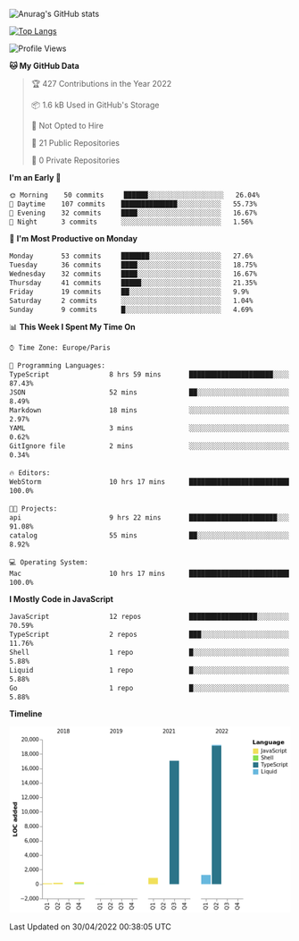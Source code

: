 ![Anurag's GitHub stats](https://github-readme-stats.vercel.app/api?username=sufiane&theme=dark&show_icons=true&count_private=true)


[![Top Langs](https://github-readme-stats.vercel.app/api/top-langs/?username=sufiane&layout=compact)](https://github.com/anuraghazra/github-readme-stats)

<!--START_SECTION:waka-->
![Profile Views](http://img.shields.io/badge/Profile%20Views-1-blue)

**🐱 My GitHub Data** 

> 🏆 427 Contributions in the Year 2022
 > 
> 📦 1.6 kB Used in GitHub's Storage 
 > 
> 🚫 Not Opted to Hire
 > 
> 📜 21 Public Repositories 
 > 
> 🔑 0 Private Repositories  
 > 
**I'm an Early 🐤** 

```text
🌞 Morning    50 commits     ██████░░░░░░░░░░░░░░░░░░░   26.04% 
🌆 Daytime    107 commits    ██████████████░░░░░░░░░░░   55.73% 
🌃 Evening    32 commits     ████░░░░░░░░░░░░░░░░░░░░░   16.67% 
🌙 Night      3 commits      ░░░░░░░░░░░░░░░░░░░░░░░░░   1.56%

```
📅 **I'm Most Productive on Monday** 

```text
Monday       53 commits     ███████░░░░░░░░░░░░░░░░░░   27.6% 
Tuesday      36 commits     ████░░░░░░░░░░░░░░░░░░░░░   18.75% 
Wednesday    32 commits     ████░░░░░░░░░░░░░░░░░░░░░   16.67% 
Thursday     41 commits     █████░░░░░░░░░░░░░░░░░░░░   21.35% 
Friday       19 commits     ██░░░░░░░░░░░░░░░░░░░░░░░   9.9% 
Saturday     2 commits      ░░░░░░░░░░░░░░░░░░░░░░░░░   1.04% 
Sunday       9 commits      █░░░░░░░░░░░░░░░░░░░░░░░░   4.69%

```


📊 **This Week I Spent My Time On** 

```text
⌚︎ Time Zone: Europe/Paris

💬 Programming Languages: 
TypeScript               8 hrs 59 mins       █████████████████████░░░░   87.43% 
JSON                     52 mins             ██░░░░░░░░░░░░░░░░░░░░░░░   8.49% 
Markdown                 18 mins             ░░░░░░░░░░░░░░░░░░░░░░░░░   2.97% 
YAML                     3 mins              ░░░░░░░░░░░░░░░░░░░░░░░░░   0.62% 
GitIgnore file           2 mins              ░░░░░░░░░░░░░░░░░░░░░░░░░   0.34%

🔥 Editors: 
WebStorm                 10 hrs 17 mins      █████████████████████████   100.0%

🐱‍💻 Projects: 
api                      9 hrs 22 mins       ██████████████████████░░░   91.08% 
catalog                  55 mins             ██░░░░░░░░░░░░░░░░░░░░░░░   8.92%

💻 Operating System: 
Mac                      10 hrs 17 mins      █████████████████████████   100.0%

```

**I Mostly Code in JavaScript** 

```text
JavaScript               12 repos            █████████████████░░░░░░░░   70.59% 
TypeScript               2 repos             ███░░░░░░░░░░░░░░░░░░░░░░   11.76% 
Shell                    1 repo              █░░░░░░░░░░░░░░░░░░░░░░░░   5.88% 
Liquid                   1 repo              █░░░░░░░░░░░░░░░░░░░░░░░░   5.88% 
Go                       1 repo              █░░░░░░░░░░░░░░░░░░░░░░░░   5.88%

```


**Timeline**

![Chart not found](https://raw.githubusercontent.com/Sufiane/Sufiane/main/charts/bar_graph.png) 


 Last Updated on 30/04/2022 00:38:05 UTC
<!--END_SECTION:waka-->


<!--
**Sufiane/sufiane** is a ✨ _special_ ✨ repository because its `README.md` (this file) appears on your GitHub profile.

Here are some ideas to get you started:

- 🔭 I’m currently working on ...
- 🌱 I’m currently learning ...
- 👯 I’m looking to collaborate on ...
- 🤔 I’m looking for help with ...
- 💬 Ask me about ...
- 📫 How to reach me: ...
- 😄 Pronouns: ...
- ⚡ Fun fact: ...
-->
